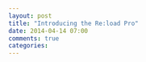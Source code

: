 ```yaml
---
layout: post
title: "Introducing the Re:load Pro"
date: 2014-04-14 07:00
comments: true
categories: 
---
```

